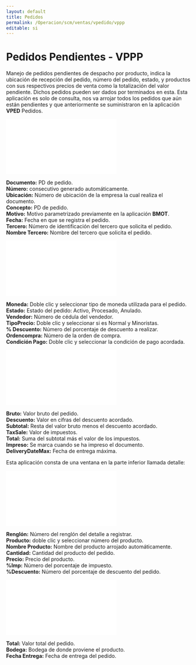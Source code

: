 ```yaml
---
layout: default
title: Pedidos
permalink: /Operacion/scm/ventas/vpedido/vppp
editable: si
---
```


# Pedidos Pendientes - VPPP

Manejo de pedidos pendientes de despacho por producto, indica la ubicación de recepción del pedido, número del pedido, estado, y productos con sus respectivos precios de venta como la totalización del valor pendiente. Dichos pedidos pueden ser dados por terminados en esta. Esta aplicación es solo de consulta, nos va arrojar todos los pedidos que aún están pendientes y que anteriormente se suministraron en la aplicación **VPED** Pedidos.  

![](vppp1.pgn)

**Documento:** PD de pedido.  
**Número:** consecutivo generado automáticamente.  
**Ubicación:** Número de ubicación de la empresa la cual realiza el documento.  
**Concepto:** PD de pedido.  
**Motivo:** Motivo parametrizado previamente en la aplicación **BMOT**.  
**Fecha:** Fecha en que se registra el pedido.  
**Tercero:** Número de identificación del tercero que solicita el pedido.  
**Nombre Tercero:** Nombre del tercero que solicita el pedido.  

![](vppp2.pgn)

**Moneda:** Doble clic y seleccionar tipo de moneda utilizada para el pedido.  
**Estado:** Estado del pedido: Activo, Procesado, Anulado.  
**Vendedor:** Número de cédula del vendedor.  
**TipoPrecio:** Doble clic y seleccionar si es Normal y Minoristas.  
**% Descuento:** Número del porcentaje de descuento a realizar.  
**Ordencompra:** Número de la orden de compra.  
**Condición Pago:** Doble clic y seleccionar la condición de pago acordada.  

![](vppp3.pgn)

**Bruto:** Valor bruto del pedido.  
**Descuento:** Valor en cifras del descuento acordado.  
**Subtotal:** Resta del valor bruto menos el descuento acordado.  
**TaxSale:** Valor de impuestos.  
**Total:** Suma del subtotal más el valor de los impuestos.  
**Impreso:** Se marca cuando se ha impreso el documento.  
**DeliveryDateMax:** Fecha de entrega máxima.  

Esta aplicación consta de una ventana en la parte inferior llamada detalle:

![](vppp4.pgn)

**Renglón:** Número del renglón del detalle a registrar.  
**Producto:** doble clic y seleccionar número del producto.  
**Nombre Producto:** Nombre del producto arrojado automáticamente.  
**Cantidad:** Cantidad del producto del pedido.  
**Precio:** Precio del producto.  
**%Imp:** Número del porcentaje de impuesto.  
**%Descuento:** Número del porcentaje de descuento del pedido.  

![](vppp5.pgn)

**Total:** Valor total del pedido.  
**Bodega:**  Bodega de donde proviene el producto.  
**Fecha Entrega:** Fecha de entrega del pedido.  








